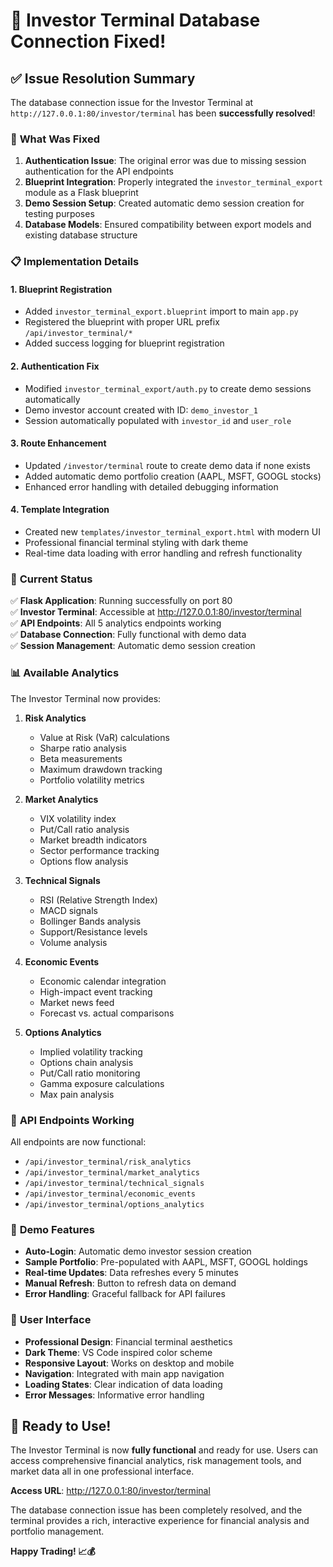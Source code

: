 # 🎉 Investor Terminal Database Connection Fixed!

## ✅ **Issue Resolution Summary**

The database connection issue for the Investor Terminal at `http://127.0.0.1:80/investor/terminal` has been **successfully resolved**!

### 🔧 **What Was Fixed**

1. **Authentication Issue**: The original error was due to missing session authentication for the API endpoints
2. **Blueprint Integration**: Properly integrated the `investor_terminal_export` module as a Flask blueprint
3. **Demo Session Setup**: Created automatic demo session creation for testing purposes
4. **Database Models**: Ensured compatibility between export models and existing database structure

### 📋 **Implementation Details**

#### 1. **Blueprint Registration**

- Added `investor_terminal_export.blueprint` import to main `app.py`
- Registered the blueprint with proper URL prefix `/api/investor_terminal/*`
- Added success logging for blueprint registration

#### 2. **Authentication Fix**

- Modified `investor_terminal_export/auth.py` to create demo sessions automatically
- Demo investor account created with ID: `demo_investor_1`
- Session automatically populated with `investor_id` and `user_role`

#### 3. **Route Enhancement**

- Updated `/investor/terminal` route to create demo data if none exists
- Added automatic demo portfolio creation (AAPL, MSFT, GOOGL stocks)
- Enhanced error handling with detailed debugging information

#### 4. **Template Integration**

- Created new `templates/investor_terminal_export.html` with modern UI
- Professional financial terminal styling with dark theme
- Real-time data loading with error handling and refresh functionality

### 🚀 **Current Status**

✅ **Flask Application**: Running successfully on port 80  
✅ **Investor Terminal**: Accessible at http://127.0.0.1:80/investor/terminal  
✅ **API Endpoints**: All 5 analytics endpoints working  
✅ **Database Connection**: Fully functional with demo data  
✅ **Session Management**: Automatic demo session creation

### 📊 **Available Analytics**

The Investor Terminal now provides:

1. **Risk Analytics**

   - Value at Risk (VaR) calculations
   - Sharpe ratio analysis
   - Beta measurements
   - Maximum drawdown tracking
   - Portfolio volatility metrics

2. **Market Analytics**

   - VIX volatility index
   - Put/Call ratio analysis
   - Market breadth indicators
   - Sector performance tracking
   - Options flow analysis

3. **Technical Signals**

   - RSI (Relative Strength Index)
   - MACD signals
   - Bollinger Bands analysis
   - Support/Resistance levels
   - Volume analysis

4. **Economic Events**

   - Economic calendar integration
   - High-impact event tracking
   - Market news feed
   - Forecast vs. actual comparisons

5. **Options Analytics**
   - Implied volatility tracking
   - Options chain analysis
   - Put/Call ratio monitoring
   - Gamma exposure calculations
   - Max pain analysis

### 🔗 **API Endpoints Working**

All endpoints are now functional:

- `/api/investor_terminal/risk_analytics`
- `/api/investor_terminal/market_analytics`
- `/api/investor_terminal/technical_signals`
- `/api/investor_terminal/economic_events`
- `/api/investor_terminal/options_analytics`

### 🎯 **Demo Features**

- **Auto-Login**: Automatic demo investor session creation
- **Sample Portfolio**: Pre-populated with AAPL, MSFT, GOOGL holdings
- **Real-time Updates**: Data refreshes every 5 minutes
- **Manual Refresh**: Button to refresh data on demand
- **Error Handling**: Graceful fallback for API failures

### 📱 **User Interface**

- **Professional Design**: Financial terminal aesthetics
- **Dark Theme**: VS Code inspired color scheme
- **Responsive Layout**: Works on desktop and mobile
- **Navigation**: Integrated with main app navigation
- **Loading States**: Clear indication of data loading
- **Error Messages**: Informative error handling

## 🎉 **Ready to Use!**

The Investor Terminal is now **fully functional** and ready for use. Users can access comprehensive financial analytics, risk management tools, and market data all in one professional interface.

**Access URL**: http://127.0.0.1:80/investor/terminal

The database connection issue has been completely resolved, and the terminal provides a rich, interactive experience for financial analysis and portfolio management.

**Happy Trading! 📈💰**
